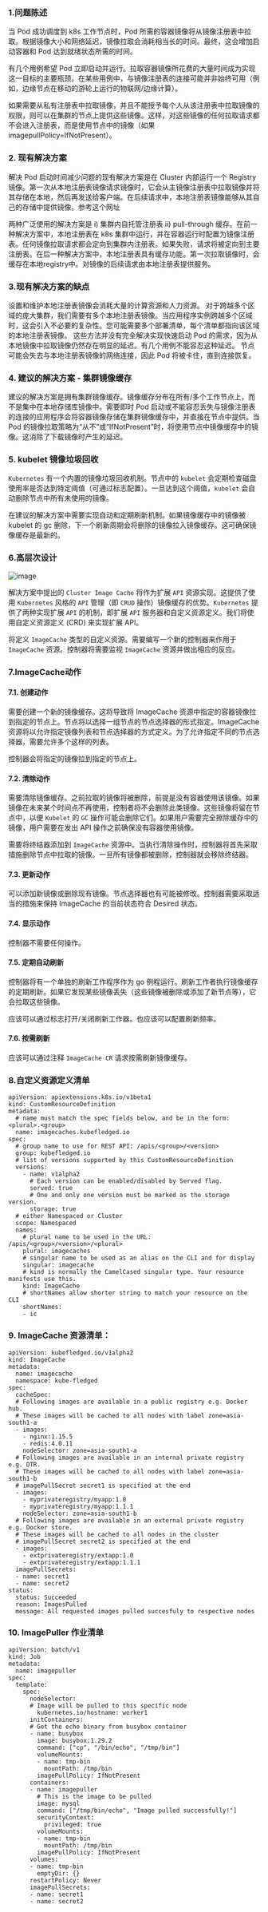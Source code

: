 ### 1.问题陈述

当 Pod 成功调度到 k8s 工作节点时，Pod 所需的容器镜像将从镜像注册表中拉取。根据镜像大小和网络延迟，镜像拉取会消耗相当长的时间。最终，这会增加启动容器和 Pod 达到就绪状态所需的时间。

有几个用例希望 Pod 立即启动并运行。拉取容器镜像所花费的大量时间成为实现这一目标的主要瓶颈。在某些用例中，与镜像注册表的连接可能并非始终可用（例如，边缘节点在移动的游轮上运行的物联网/边缘计算）。

如果需要从私有注册表中拉取镜像，并且不能授予每个人从该注册表中拉取镜像的权限，则可以在集群的节点上提供这些镜像。这样，对这些镜像的任何拉取请求都不会进入注册表，而是使用节点中的镜像（如果 imagepullPolicy=IfNotPresent）。

### 2. 现有解决方案

解决 Pod 启动时间减少问题的现有解决方案是在 Cluster 内部运行一个 Registry 镜像。第一次从本地注册表镜像请求镜像时，它会从主镜像注册表中拉取镜像并将其存储在本地，然后再发送给客户端。在后续请求中，本地注册表镜像能够从其自己的存储中提供镜像。参考这个网址

两种广泛使用的解决方案是 i) 集群内自托管注册表 ii) pull-through 缓存。在前一种解决方案中，本地注册表在 k8s 集群中运行，并在容器运行时配置为镜像注册表。任何镜像拉取请求都会定向到集群内注册表。如果失败，请求将被定向到主要注册表。在后一种解决方案中，本地注册表具有缓存功能。第一次拉取镜像时，会缓存在本地registry中。对镜像的后续请求由本地注册表提供服务。

### 3.现有解决方案的缺点

设置和维护本地注册表镜像会消耗大量的计算资源和人力资源。
对于跨越多个区域的庞大集群，我们需要有多个本地注册表镜像。当应用程序实例跨越多个区域时，这会引入不必要的复杂性。您可能需要多个部署清单，每个清单都指向该区域的本地注册表镜像。
这些方法并没有完全解决实现快速启动 Pod 的需求，因为从本地镜像中拉取镜像仍然存在明显的延迟。有几个用例不能容忍这种延迟。
节点可能会失去与本地注册表镜像的网络连接，因此 Pod 将被卡住，直到连接恢复。

### 4. 建议的解决方案 - 集群镜像缓存

建议的解决方案是拥有集群镜像缓存。镜像缓存分布在所有/多个工作节点上，而不是集中在本地存储库镜像中。需要即时 Pod 启动或不能容忍丢失与镜像注册表的连接的应用程序会将容器镜像存储在集群镜像缓存中，并直接在节点中提供。当 Pod 的镜像拉取策略为“从不”或“IfNotPresent”时，将使用节点中镜像缓存中的镜像。这消除了下载镜像时产生的延迟。

### 5. kubelet 镜像垃圾回收

`Kubernetes` 有一个内置的镜像垃圾回收机制。节点中的 `kubelet` 会定期检查磁盘使用率是否达到特定阈值（可通过标志配置）。一旦达到这个阈值，`kubelet` 会自动删除节点中所有未使用的镜像。

在建议的解决方案中需要实现自动和定期刷新机制。如果镜像缓存中的镜像被 kubelet 的 gc 删除，下一个刷新周期会将删除的镜像拉入镜像缓存。这可确保镜像缓存是最新的。

### 6.高层次设计

![image](https://user-images.githubusercontent.com/4653664/222416797-a6ec5edf-f19f-4878-ab0a-27a9df6f7eb9.png)


解决方案中提出的 `Cluster Image Cache` 将作为扩展 `API` 资源实现。这提供了使用 `Kubernetes` 风格的 `API` 管理（即 `CRUD` 操作）镜像缓存的优势。`Kubernetes` 提供了两种实现扩展 `API` 的机制，即扩展 `API` 服务器和自定义资源定义。我们将使用自定义资源定义 (CRD) 来实现扩展 API。

将定义 `ImageCache` 类型的自定义资源。需要编写一个新的控制器来作用于 `ImageCache` 资源。控制器将需要监视 `ImageCache` 资源并做出相应的反应。

### 7.ImageCache动作

#### 7.1. 创建动作

需要创建一个新的镜像缓存。这将导致将 ImageCache 资源中指定的容器镜像拉到指定的节点上。节点将以选择一组节点的节点选择器的形式指定。ImageCache 资源将以允许指定镜像列表和节点选择器的方式定义。为了允许指定不同的节点选择器，需要允许多个这样的列表。

控制器会将指定的镜像拉到指定的节点上。

#### 7.2. 清除动作

需要清除镜像缓存。之前拉取的镜像将被删除，前提是没有容器使用该镜像。如果镜像在未来某个时间点不再使用，控制者将不会删除此类镜像。这些镜像将留在节点中，以便 `Kubelet` 的 `GC` 操作可能会删除它们。如果用户需要完全擦除缓存中的镜像，用户需要在发出 API 操作之前确保没有容器使用镜像。

需要将终结器添加到 `ImageCache` 资源中。当执行清除操作时，控制器将首先采取措施删除节点中拉取的镜像。一旦所有镜像都被删除，控制器就会移除终结器。

#### 7.3. 更新动作

可以添加新镜像或删除现有镜像。节点选择器也有可能被修改。控制器需要采取适当的措施来保持 ImageCache 的当前状态符合 Desired 状态。

#### 7.4. 显示动作

控制器不需要任何操作。

#### 7.5. 定期自动刷新

控制器将有一个单独的刷新工作程序作为 go 例程运行。刷新工作者执行镜像缓存的定期刷新。如果它发现某些镜像丢失（这些镜像被删除或添加了新节点等），它会拉取这些镜像。

应该可以通过标志打开/关闭刷新工作器。也应该可以配置刷新频率。

#### 7.6. 按需刷新

应该可以通过注释 `ImageCache CR` 请求按需刷新镜像缓存。

### 8.自定义资源定义清单

```
apiVersion: apiextensions.k8s.io/v1beta1
kind: CustomResourceDefinition
metadata:
  # name must match the spec fields below, and be in the form: <plural>.<group>
  name: imagecaches.kubefledged.io
spec:
  # group name to use for REST API: /apis/<group>/<version>
  group: kubefledged.io
  # list of versions supported by this CustomResourceDefinition
  versions:
    - name: v1alpha2
      # Each version can be enabled/disabled by Served flag.
      served: true
      # One and only one version must be marked as the storage version.
      storage: true
  # either Namespaced or Cluster
  scope: Namespaced
  names:
    # plural name to be used in the URL: /apis/<group>/<version>/<plural>
    plural: imagecaches
    # singular name to be used as an alias on the CLI and for display
    singular: imagecache
    # kind is normally the CamelCased singular type. Your resource manifests use this.
    kind: ImageCache
    # shortNames allow shorter string to match your resource on the CLI
    shortNames:
    - ic
```

### 9. ImageCache 资源清单：
```
apiVersion: kubefledged.io/v1alpha2
kind: ImageCache
metadata:
  name: imagecache
  namespace: kube-fledged
spec:
  cacheSpec:
  # Following images are available in a public registry e.g. Docker hub.
  # These images will be cached to all nodes with label zone=asia-south1-a
  - images:
    - nginx:1.15.5
    - redis:4.0.11
    nodeSelector: zone=asia-south1-a
  # Following images are available in an internal private registry e.g. DTR.
  # These images will be cached to all nodes with label zone=asia-south1-b
  # imagePullSecret secret1 is specified at the end
  - images:
    - myprivateregistry/myapp:1.0
    - myprivateregistry/myapp:1.1.1
    nodeSelector: zone=asia-south1-b
  # Following images are available in an external private registry e.g. Docker store.
  # These images will be cached to all nodes in the cluster
  # imagePullSecret secret2 is specified at the end
  - images:
    - extprivateregistry/extapp:1.0
    - extprivateregistry/extapp:1.1.1
  imagePullSecrets:
  - name: secret1
  - name: secret2
status:
  status: Succeeded
  reason: ImagesPulled
  message: All requested images pulled succesfuly to respective nodes
```

### 10. ImagePuller 作业清单

```
apiVersion: batch/v1
kind: Job
metadata:
  name: imagepuller
spec:
  template:
    spec:
      nodeSelector:
      # Image will be pulled to this specific node
        kubernetes.io/hostname: worker1
      initContainers:
      # Get the echo binary from busybox container
      - name: busybox
        image: busybox:1.29.2
        command: ["cp", "/bin/echo", "/tmp/bin"]
        volumeMounts:
        - name: tmp-bin
          mountPath: /tmp/bin
        imagePullPolicy: IfNotPresent
      containers:
      - name: imagepuller
        # This is the image to be pulled
        image: mysql
        command: ["/tmp/bin/echo", "Image pulled successfully!"]
        securityContext:
          privileged: true
        volumeMounts:
        - name: tmp-bin
          mountPath: /tmp/bin
        imagePullPolicy: IfNotPresent
      volumes:
      - name: tmp-bin
        emptyDir: {}
      restartPolicy: Never
      imagePullSecrets:
      - name: secret1
      - name: secret2
 ```
